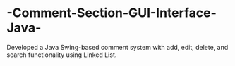 # -Comment-Section-GUI-Interface-Java-
 Developed a Java Swing-based comment system with add, edit, delete, and search functionality using Linked List.  
